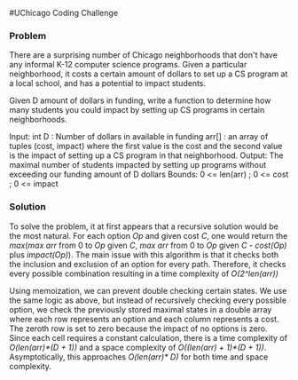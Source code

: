 #UChicago Coding Challenge

### Problem

There are a surprising number of Chicago neighborhoods that don't have any informal K-12 computer science programs. Given a particular neighborhood, it costs a certain amount of dollars to set up a CS program at a local school, and has a potential to impact students.

Given D amount of dollars in funding, write a function to determine how many students you could impact by setting up CS programs in certain neighborhoods.


Input:
int D : Number of dollars in available in funding
arr[] : an array of tuples (cost, impact) where the first value is the cost and the second value is the impact of setting up a CS program in that neighborhood.
Output: The maximal number of students impacted by setting up programs without exceeding our funding amount of D dollars
Bounds: 0 <= len(arr) ; 0 <= cost ; 0 <= impact

### Solution

To solve the problem, it at first appears that a recursive solution would be the most natural. For each option *Op* and given cost *C*, one would return the *max*(*max arr* from 0 to *Op* given *C*, *max arr* from 0 to *Op* given *C - cost(Op)* plus *impact(Op)*). The main issue with this algorithm is that it checks both the inclusion and exclusion of an option for every path. Therefore, it checks every possible combination resulting in a time complexity of *O(2^len(arr))*

Using memoization, we can prevent double checking certain states. We use the same logic as above, but instead of recursively checking every possible option, we check the previously stored maximal states in a double array where each row represents an option and each column represents a cost. The zeroth row is set to zero because the impact of no options is zero. Since each cell requires a constant calculation, there is a time complexity of *O(len(arr)\*(D + 1))*  and a space complexity of *O((len(arr) + 1)\*(D + 1))*. Asymptotically, this approaches *O(len(arr)\* D)* for both time and space complexity.
